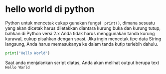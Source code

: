 # hello world di python
Python untuk mencetak cukup gunakan fungsi ``` print()```,
dimana sesuatu yang akan dicetak harus diletakkan diantara kurung buka dan kurung tutup,
bahkan di Python versi 2.x Anda tidak harus menggunakan tanda kurung kurawal, cukup pisahkan dengan spasi. Jika ingin mencetak tipe data String langsung, Anda harus memasukanya ke dalam tanda kutip terlebih dahulu.

```python
print("Hello World")
 ``` 
Saat anda menjalankan script diatas, Anda akan melihat output berupa text ``` Hello World```
